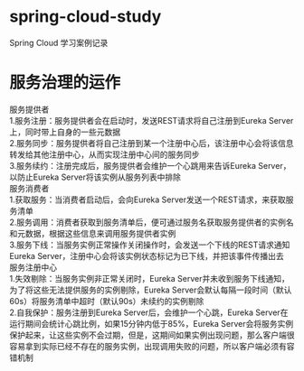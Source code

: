 # spring-cloud-study
Spring Cloud 学习案例记录<br/>
# 服务治理的运作
服务提供者<br/>
1.服务注册：服务提供者会在启动时，发送REST请求将自己注册到Eureka Server上，同时带上自身的一些元数据<br/>
2.服务同步：服务提供者将自己注册到某一个注册中心后，该注册中心会将该信息转发给其他注册中心，从而实现注册中心间的服务同步<br/>
3.服务续约：注册完成后，服务提供者会维护一个心跳用来告诉Eureka Server，以防止Eureka Server将该实例从服务列表中排除<br/>
服务消费者<br/>
1.获取服务：当消费者启动后，会向Eureka Server发送一个REST请求，来获取服务清单<br/>
2.服务调用：消费者获取到服务清单后，便可通过服务名获取服务提供者的实例名和元数据，根据这些信息来调用服务提供者实例<br/>
3.服务下线：当服务实例正常操作关闭操作时，会发送一个下线的REST请求通知Eureka Server，注册中心会将该实例状态标记为已下线，并把该事件传播出去<br/>
服务注册中心<br/>
1.失效剔除：当服务实例非正常关闭时，Eureka Server并未收到服务下线通知，为了将这些无法提供服务的实例剔除，Eureka Server会默认每隔一段时间（默认60s）将服务清单中超时（默认90s）未续约的实例剔除<br/>
2.自我保护：服务注册到Eureka Server后，会维护一个心跳，Eureka Server在运行期间会统计心跳比例，如果15分钟内低于85%，Eureka Server会将服务实例保护起来，让这些实例不会过期，但是，这期间如果实例出现问题，那么客户端很容易拿到实际已经不存在的服务实例，出现调用失败的问题，所以客户端必须有容错机制<br/>
